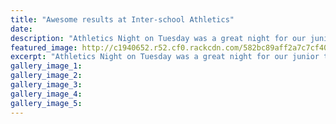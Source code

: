 ```yaml
---
title: "Awesome results at Inter-school Athletics"
date: 
description: "Athletics Night on Tuesday was a great night for our junior teams in the inter school competition with some awesome results for our WHS students."
featured_image: http://c1940652.r52.cf0.rackcdn.com/582bc89aff2a7c7cf40001f7/Running-Reb-Baker-3.jpg
excerpt: "Athletics Night on Tuesday was a great night for our junior teams in the inter school competition with some awesome results for our WHS students."
gallery_image_1: 
gallery_image_2: 
gallery_image_3: 
gallery_image_4: 
gallery_image_5: 
---
```

